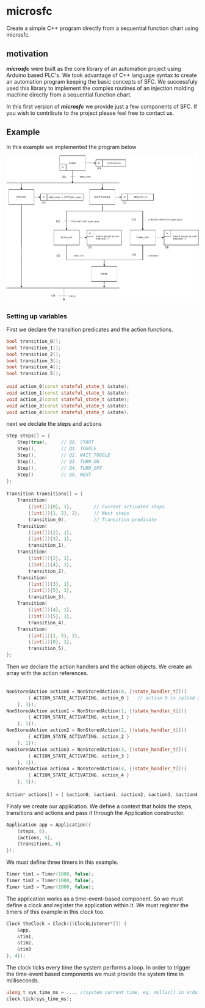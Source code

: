 # microsfc
Create a simple C++ program directly from a sequential function chart using microsfc.

## motivation
__*microsfc*__ were built as the core library of an automation project using Arduino based PLC's. We took advantage of C++ language syntax to create an automation program keeping the basic concepts of SFC. We successfuly used this library to implement the complex routines of an injection molding machine directly from a sequential function chart. 

In this first version of __*microsfc*__ we provide just a few components of SFC. If you wish to contribute to the project please feel free to contact us. 

## Example
In this example we implemented the program below

![](example.png)

### Setting up variables
First we declare the transition predicates and the action functions. 

``` cpp
bool transition_0();
bool transition_1();
bool transition_2();
bool transition_3();
bool transition_4();
bool transition_5();

void action_0(const stateful_state_t &state);
void action_1(const stateful_state_t &state);
void action_2(const stateful_state_t &state);
void action_3(const stateful_state_t &state);
void action_4(const stateful_state_t &state);
```

next we declate the steps and actions

``` cpp
Step steps[] = {
    Step(true),     // Q0. START
    Step(),         // Q1. TOGGLE
    Step(),         // Q2. WAIT_TOGGLE
    Step(),         // Q3. TURN_ON
    Step(),         // Q4. TURN_OFF
    Step()          // Q5. NEXT
};

Transition transitions[] = {
    Transition(
        {(int[]){0}, 1},        // Current activated steps
        {(int[]){1, 2}, 2},     // Next steps
        transition_0),          // Transition predicate
    Transition(
        {(int[]){2}, 1},        
        {(int[]){3}, 1},        
        transition_1),          
    Transition(                 
        {(int[]){2}, 1},        
        {(int[]){4}, 1},        
        transition_2),          
    Transition(                 
        {(int[]){3}, 1},        
        {(int[]){5}, 1},        
        transition_3),          
    Transition(                 
        {(int[]){4}, 1},        
        {(int[]){5}, 1},        
        transition_4),          
    Transition(                 
        {(int[]){1, 5}, 2},     
        {(int[]){0}, 1},        
        transition_5),          
};
```

Then we declare the action handlers and the action objects. We create an array with the action references.

```cpp

NonStoredAction action0 = NonStoredAction(0, {(state_handler_t[]){ 
        { ACTION_STATE_ACTIVATING, action_0 }   // action 0 is called on activating  
    }, 1});
NonStoredAction action1 = NonStoredAction(1, {(state_handler_t[]){ 
        { ACTION_STATE_ACTIVATING, action_1 }
    }, 1});
NonStoredAction action2 = NonStoredAction(2, {(state_handler_t[]){ 
        { ACTION_STATE_ACTIVATING, action_2 }
    }, 1});
NonStoredAction action3 = NonStoredAction(3, {(state_handler_t[]){ 
        { ACTION_STATE_ACTIVATING, action_3 }
    }, 1});
NonStoredAction action4 = NonStoredAction(4, {(state_handler_t[]){ 
        { ACTION_STATE_ACTIVATING, action_4 }
    }, 1});

Action* actions[] = { &action0, &action1, &action2, &action3, &action4 } ;
```

Finaly we create our application. We define a context that holds the steps, transitions and actions and pass it through the Application constructor.

```cpp
Application app = Application({
    {steps, 6}, 
    {actions, 5}, 
    {transitions, 6}
});
```

We must define three timers in this example.

```cpp
Timer tim1 = Timer(1000, false);
Timer tim2 = Timer(1000, false);
Timer tim3 = Timer(1000, false);
```

The application works as a time-event-based component. So we must define a clock and register the application within it. We must register the timers of this example in this clock too.

```cpp
Clock theClock = Clock({(ClockListener*[]) {
    &app,
    &tim1, 
    &tim2, 
    &tim3
}, 4});
```

The clock ticks every time the system performs a loop. In order to trigger the time-event based components we must provide the system time in milliseconds. 

```cpp
ulong_t sys_time_ms = ...; //system current time, eg. millis() in arduino
clock.tick(sys_time_ms);

```